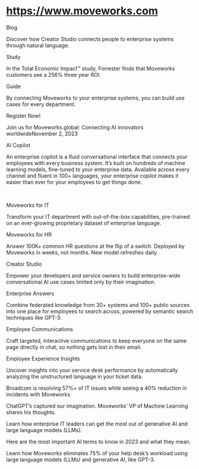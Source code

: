 # https://www.moveworks.com

Blog

Discover how Creator Studio connects people to enterprise systems through natural language.

Study

In the Total Economic Impact™ study, Forrester finds that Moveworks customers see a 256% three year ROI.

Guide


By connecting Moveworks to your enterprise systems, you can build use cases for every department.

Register Now!

Join us for Moveworks.global: Connecting AI innovators worldwideNovember 2, 2023

AI Copilot

An enterprise copilot is a fluid conversational interface that connects your employees with every business system. It’s built on hundreds of machine learning models, fine-tuned to your enterprise data. Available across every channel and fluent in 100+ languages, your enterprise copilot makes it easier than ever for your employees to get things done.

 

Moveworks for IT

Transform your IT department with out-of-the-box capabilities, pre-trained on an ever-growing proprietary dataset of enterprise language.

Moveworks for HR

Answer 100K+ common HR questions at the flip of a switch. Deployed by Moveworks in weeks, not months. New model refreshes daily.    

Creator Studio

Empower your developers and service owners to build enterprise-wide conversational AI use cases limited only by their imagination.

Enterprise Answers

Combine federated knowledge from 30+ systems and 100+ public sources into one place for employees to search across, powered by semantic search techniques like GPT-3.

Employee Communications

Craft targeted, interactive communications to keep everyone on the same page directly in chat, so nothing gets lost in their email.                    

Employee Experience Insights

Uncover insights into your service desk performance by automatically analyzing the unstructured language in your ticket data.                         

Broadcom is resolving 57%+ of IT issues while seeing a 40% reduction in incidents with Moveworks


ChatGPT’s captured our imagination. Moveworks’ VP of Machine Learning shares his thoughts.

Learn how enterprise IT leaders can get the most out of generative AI and large language models (LLMs).

Here are the most important AI terms to know in 2023 and what they mean.

Learn how Moveworks eliminates 75% of your help desk’s workload using large language models (LLMs) and generative AI, like GPT-3.

ㅤ

